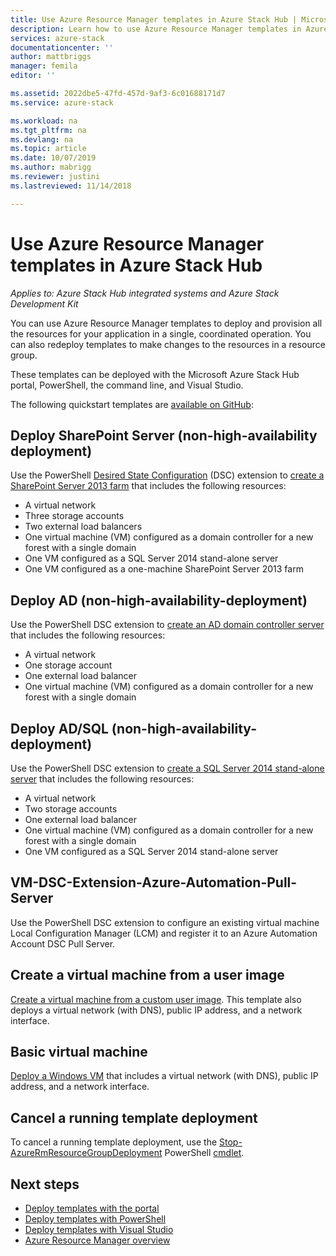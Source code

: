 ```yaml
---
title: Use Azure Resource Manager templates in Azure Stack Hub | Microsoft Docs
description: Learn how to use Azure Resource Manager templates in Azure Stack Hub to provision resources.
services: azure-stack
documentationcenter: ''
author: mattbriggs
manager: femila
editor: ''

ms.assetid: 2022dbe5-47fd-457d-9af3-6c01688171d7
ms.service: azure-stack

ms.workload: na
ms.tgt_pltfrm: na
ms.devlang: na
ms.topic: article
ms.date: 10/07/2019
ms.author: mabrigg
ms.reviewer: justini
ms.lastreviewed: 11/14/2018

---
```

# Use Azure Resource Manager templates in Azure Stack Hub

*Applies to: Azure Stack Hub integrated systems and Azure Stack Development Kit*

You can use Azure Resource Manager templates to deploy and provision all the resources for your application in a single, coordinated operation. You can also redeploy templates to make changes to the resources in a resource group.

These templates can be deployed with the Microsoft Azure Stack Hub portal, PowerShell, the command line, and Visual Studio.

The following quickstart templates are [available on GitHub](https://aka.ms/azurestackgithub):

## Deploy SharePoint Server (non-high-availability deployment)

Use the PowerShell [Desired State Configuration](/powershell/scripting/dsc/overview/overview) (DSC) extension to [create a SharePoint Server 2013 farm](https://github.com/Azure/AzureStack-QuickStart-Templates/tree/master/sharepoint-2013-non-ha) that includes the following resources:

* A virtual network
* Three storage accounts
* Two external load balancers
* One virtual machine (VM) configured as a domain controller for a new forest with a single domain
* One VM configured as a SQL Server 2014 stand-alone server
* One VM configured as a one-machine SharePoint Server 2013 farm

## Deploy AD (non-high-availability-deployment)

Use the PowerShell DSC extension to [create an AD domain controller server](https://github.com/Azure/AzureStack-QuickStart-Templates/tree/master/ad-non-ha) that includes the following resources:

* A virtual network
* One storage account
* One external load balancer
* One virtual machine (VM) configured as a domain controller for a new forest with a single domain

## Deploy AD/SQL (non-high-availability-deployment)

Use the PowerShell DSC extension to [create a SQL Server 2014 stand-alone server](https://github.com/Azure/AzureStack-QuickStart-Templates/tree/master/sql-2014-non-ha) that includes the following resources:

* A virtual network
* Two storage accounts
* One external load balancer
* One virtual machine (VM) configured as a domain controller for a new forest with a single domain
* One VM configured as a SQL Server 2014 stand-alone server

## VM-DSC-Extension-Azure-Automation-Pull-Server

Use the PowerShell DSC extension to configure an existing virtual machine Local Configuration Manager (LCM) and register it to an Azure Automation Account DSC Pull Server.

## Create a virtual machine from a user image

[Create a virtual machine from a custom user image](https://github.com/Azure/AzureStack-QuickStart-Templates/tree/master/101-vm-create-from-customimage). This template also deploys a virtual network (with DNS), public IP address, and a network interface.

## Basic virtual machine

[Deploy a Windows VM](https://github.com/Azure/AzureStack-QuickStart-Templates/tree/master/101-simple-windows-vm) that includes a virtual network (with DNS), public IP address, and a network interface.

## Cancel a running template deployment

To cancel a running template deployment, use the [Stop-AzureRmResourceGroupDeployment](/powershell/module/azurerm.resources/stop-azurermresourcegroupdeployment) PowerShell [cmdlet](/powershell/scripting/developer/cmdlet/cmdlet-overview).

## Next steps

* [Deploy templates with the portal](azure-stack-deploy-template-portal.md)
* [Deploy templates with PowerShell](azure-stack-deploy-template-powershell.md)
* [Deploy templates with Visual Studio](azure-stack-deploy-template-visual-studio.md)
* [Azure Resource Manager overview](/azure/azure-resource-manager/resource-group-overview)
